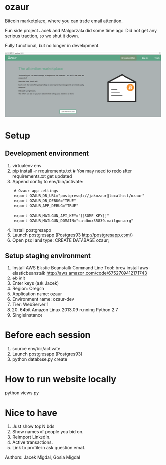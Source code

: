 ozaur
=====

Bitcoin marketplace, where you can trade email attention.

Fun side project Jacek and Malgorzata did some time ago. Did not get any serious traction, so we shut it down.

Fully functional, but no longer in development.

![Screenshoot](https://raw.githubusercontent.com/jakozaur/ozaur/images/screenshoot.png)


# Setup

## Development environment

1. virtualenv env
2. pip install -r requirements.txt # You may need to redo after requirements.txt get updated
3. Append config to env/bin/activate:
```
    # Ozaur app settings
    export OZAUR_DB_URL="postgresql://jakozaur@localhost/ozaur"
    export OZAUR_DB_DEBUG="TRUE"
    export OZAUR_APP_DEBUG="TRUE"
    
    export OZAUR_MAILGUN_API_KEY="[[SOME KEY]]"
    export OZAUR_MAILGUN_DOMAIN="sandbox35839.mailgun.org"
```

4. Install postgresapp
5. Launch postgresapp (Postgres93 http://postgresapp.com/)
6. Open psql and type: CREATE DATABASE ozaur;

## Setup staging environment

1. Install AWS Elastic Beanstalk Command Line Tool:
  brew install aws-elasticbeanstalk
  http://aws.amazon.com/code/6752709412171743
2. eb init
2. Enter keys (ask Jacek)
3. Region: Oregon
4. Application name: ozaur
5. Environment name: ozaur-dev
6. Tier: WebServer 1
7. 20) 64bit Amazon Linux 2013.09 running Python 2.7
8. SingleInstance

# Before each session

1. source env/bin/activate
2. Launch postgresapp (Postgres93)
3. python database.py create

# How to run website locally

python views.py

# Nice to have

1. Just show top N bds
2. Show names of people you bid on.
3. Reimport LinkedIn.
4. Active transactions.
5. Link to profile in ask question email.

Authors: Jacek Migdal, Gosia Migdal


